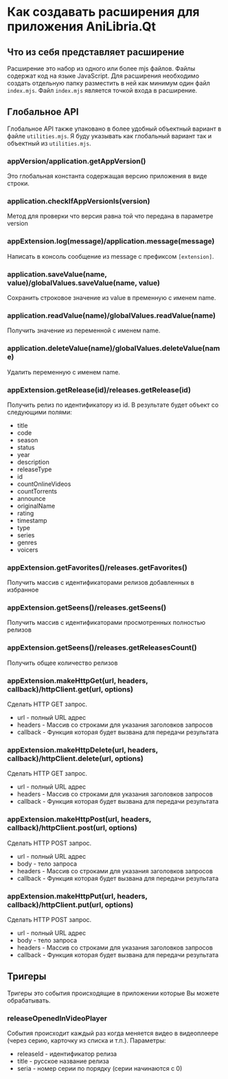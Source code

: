 # Как создавать расширения для приложения AniLibria.Qt

## Что из себя представляет расширение
Расширение это набор из одного или более mjs файлов. Файлы содержат код на языке JavaScript.
Для расширения необходимо создать отдельную папку разместить в ней как минимум один файл `index.mjs`.
Файл `index.mjs` является точкой входа в расширение.

## Глобальное API
Глобальное API также упаковано в более удобный объектный вариант в файле `utilities.mjs`.
Я буду указывать как глобальный вариант так и объектный из `utilities.mjs`.

### appVersion/application.getAppVersion()
Это глобальная константа содержащая версию приложения в виде строки.

### application.checkIfAppVersionIs(version)
Метод для проверки что версия равна той что передана в параметре version

### appExtension.log(message)/application.message(message)
Написать в консоль сообщение из message с префиксом `[extension]`.

### application.saveValue(name, value)/globalValues.saveValue(name, value)
Сохранить строковое значение из value в пременную с именем name.

### application.readValue(name)/globalValues.readValue(name)
Получить значение из переменной с именем name.

### application.deleteValue(name)/globalValues.deleteValue(name)
Удалить переменную с именем name.

### appExtension.getRelease(id)/releases.getRelease(id)
Получить релиз по идентификатору из id.
В результате будет объект со следующими полями:
* title
* code
* season
* status
* year
* description
* releaseType
* id
* countOnlineVideos
* countTorrents
* announce
* originalName
* rating
* timestamp
* type
* series
* genres
* voicers

### appExtension.getFavorites()/releases.getFavorites()
Получить массив с идентификаторами релизов добавленных в избранное

### appExtension.getSeens()/releases.getSeens()
Получить массив с идентификаторами просмотренных полностью релизов

### appExtension.getSeens()/releases.getReleasesCount()
Получить общее количество релизов

### appExtension.makeHttpGet(url, headers, callback)/httpClient.get(url, options)
Сделать HTTP GET запрос.
* url - полный URL адрес
* headers - Массив со строками для указания заголовков запросов
* callback - Функция которая будет вызвана для передачи результата

### appExtension.makeHttpDelete(url, headers, callback)/httpClient.delete(url, options)
Сделать HTTP GET запрос.
* url - полный URL адрес
* headers - Массив со строками для указания заголовков запросов
* callback - Функция которая будет вызвана для передачи результата

### appExtension.makeHttpPost(url, headers, callback)/httpClient.post(url, options)
Сделать HTTP POST запрос.
* url - полный URL адрес
* body - тело запроса
* headers - Массив со строками для указания заголовков запросов
* callback - Функция которая будет вызвана для передачи результата

### appExtension.makeHttpPut(url, headers, callback)/httpClient.put(url, options)
Сделать HTTP POST запрос.
* url - полный URL адрес
* body - тело запроса
* headers - Массив со строками для указания заголовков запросов
* callback - Функция которая будет вызвана для передачи результата

## Тригеры
Тригеры это события происходящие в приложении которые Вы можете обрабатывать.

### releaseOpenedInVideoPlayer
События происходит каждый раз когда меняется видео в видеоплеере (через серию, карточку из списка и т.п.).
Параметры:
* releaseId - идентификатор релиза
* title - русское название релиза
* seria - номер серии по порядку (серии начинаются с 0)


